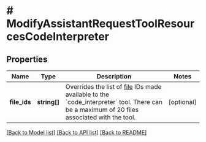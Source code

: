 # # ModifyAssistantRequestToolResourcesCodeInterpreter

## Properties

Name | Type | Description | Notes
------------ | ------------- | ------------- | -------------
**file_ids** | **string[]** | Overrides the list of [file](/docs/api-reference/files) IDs made available to the &#x60;code_interpreter&#x60; tool. There can be a maximum of 20 files associated with the tool. | [optional]

[[Back to Model list]](../../README.md#models) [[Back to API list]](../../README.md#endpoints) [[Back to README]](../../README.md)
